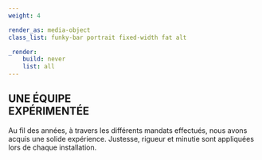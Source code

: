 ```yaml
---
weight: 4

render_as: media-object
class_list: funky-bar portrait fixed-width fat alt

_render:
    build: never
    list: all
---
```


## UNE ÉQUIPE <br>EXPÉRIMENTÉE

Au fil des années, à travers les différents mandats effectués, nous avons acquis une solide expérience. Justesse, rigueur et minutie sont appliquées lors de chaque installation.
